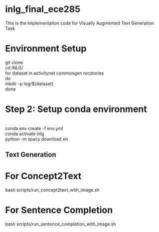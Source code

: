 # inlg_final_ece285
This is the implementation code for Visually Augmented Text Generation Task

# Environment Setup
git clone 
<br /> cd iNLG/
<br /> for dataset in activitynet commongen rocstories
<br /> do
<br />     mkdir -p log/${dataset}
<br /> done

# Step 2: Setup conda environment
<br /> conda env create -f env.yml
<br /> conda activate inlg
<br /> python -m spacy download en

## Text Generation
# For Concept2Text
bash scripts/run_concept2text_with_image.sh

# For Sentence Completion
bash scripts/run_sentence_completion_with_image.sh
